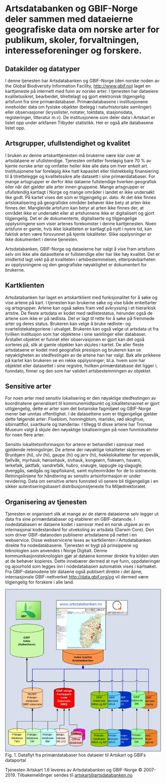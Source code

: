 # Artsdatabanken og GBIF-Norge deler sammen med dataeierne geografiske data om norske arter for publikum, skoler, forvaltningen, interesseforeninger og forskere.

## Datakilder og datatyper

I denne tjenesten har Artsdatabanken og GBIF-Norge (den norske noden av the Global Biodiversity Information Facility, http://www.gbif.no) laget en karttjeneste på internett med funn av norske arter. I tjenesten har dataeiere kvalitetssikret, bearbeidet, tilrettelagt og gjort elektronisk tilgjengelig artsfunn fra sine primærdatabaser. Primærdatabasene i institusjonene inneholder data om fysiske objekter (belegg i naturhistoriske samlinger) eller observasjoner (krysslister, notater, toktdata, stasjonsdata, registeringer, litteratur m.v). De institusjonene som deler data i Artskart er listet opp under arkfanen Tilbyder statistikk. Her er også alle databasene listet opp.

## Artsgrupper, ufullstendighet og kvalitet

I bruken av denne artskarttjenesten må brukerne være klar over at artsdataene er ufullstendige. Tjenesten omfatter foreløpig bare 70 % av kjente norske arter og omfatter heller ikke alle data om hver enkelt art. Institusjonene har foreløpig ikke hatt kapasitet eller tilstrekkelig finansiering til å tilrettelegge og kvalitetssikre alle datasett i sine primærdatabaser. For mange artsgrupper er derfor ikke dataene fullstendige hverken geografisk eller når det gjelder alle arter innen gruppene. Mange artsgrupper er ufullstendig kartlagt i Norge og mange områder i landet er ikke undersøkt like godt. På kartet vises det som er tilgjengelig pr. dato. At det ikke finnes artslokalisering på geografiske områder behøver ikke bety at arten ikke finnes der. Manglende artsfunn kan betyr at arten ikke finnes der, at området ikke er undersøkt eller at artsfunnene ikke er digitalisert og gjort tilgjengelig. Det er de dokumenterte, digitaliserte og tilgjengelige opplysningene som viser artenes forekomster i denne karttjenesten. Noen artsfunn er gamle, hvis ikke lokaliteten er kartlagt på nytt i nyere tid, kan faktisk arten være forsvunnet på kjente lokaliteter. Slike opplysninger er ikke dokumentert i denne tjenesten.

Artsdatabanken, GBIF-Norge og dataeierne har valgt å vise fram artsfunn selv om ikke alle datasettene er fullstendige eller har like høy kvalitet. Det er imidlertid lagt vekt på at kvaliteten i artsbestemmelsen, etterprøvbarheten av opplysningene og den geografiske nøyaktighet er dokumentert for brukerne.

## Kartklienten

Artsdatabanken har laget en artskartklient med funksjonalitet for å søke og vise artene på kart. I tjenesten kan brukerne søke og vise både enkeltarter og artsgrupper. Artene kan også søkes fram ved avkryssing i et hierarkisk artstre. De fleste artsdata er kodet med rødlistestatus, herunder også de artene som ikke er på rødlista. Det er lagt til rette for å søke på fremmede arter og deres status. Brukeren kan velge å bruke rødliste- og svartelistekategoriene i utvalget. Brukeren kan også velge ut artsdata ut fra hvilken institusjon som har objektene i sine samlinger eller databaser. Årstallet objektet er funnet eller observasjonen er gjort kan det også sorteres på, slik at gamle objekter kan skjules i kartet. De aller fleste artsdataene er kodet med geografisk presisjon og brukeren kan se nøyaktigheten av stedfestingen av de artene han har valgt. Bak alle prikkene på kartet kan brukeren se en rekke opplysninger; bl.a. hvem som har objektet eller datasettet i sine registre, hvilken primærdatabase det ligger i, funndato, finner og den som har validert artsbestemmingen av objektet.

## Sensitive arter

For noen arter med sensitiv lokalisering er den nøyaktige stedfestingen av koordinatene generalisert til kommunemidtpunkt og lokalitetsnavnet er gjort utilgjengelig, dette er arter som det botaniske fagmiljøet og GBIF-Norge mener bør unntas offentlighet. I de datasettene som er tilgjengelige gjelder dette følgende arter: Flueblom, honningblom, marisko, rød skogfrue, sibirnattfiol, svartkurle og trønderlav. I tillegg til disse artene har Tromsø Museum valgt å skjule den nøyaktige lokaliseringen på noen funnlokaliteter for noen flere arter.

Sensitiv lokalitetsinformasjon for artene er behandlet i samsvar med gjeldende retningslinjer. De artene der nøyaktige lokaliteter skjermes er: Brunbjørn (hi), ulv (hi), gaupe (hi) og jerv (hi), hekkelokaliteter for vepsevåk, fjellvåk, myrhauk, hønsehauk, sivhauk, kongeørn, fiskeørn, havørn, lerkefalk, jaktfalk, vandrefalk, hubro, snøugle, lappugle og slagugle, dverggås, sædgås og lappfiskand, samt myteområder for de to sistnevnte. Retningslinjene for håndtering av sensitiv artsinformasjon er under revidering. Data om sensitive arters funnsted vil senere bli tilgjengelige i en sikker autentiseringsbasert distribusjonstjeneste fra Miljødirektoratet.

## Organisering av tjenesten

Tjenesten er organisert slik at mange av de større dataeierne selv legger ut data fra sine primærdatabaser og etablerer en GBIF-datanode. I nodedatabasen er dataene kodet i samsvar med en norsk utgave av en internasjonal kodestandard for utveksling av artsdata (Darwin Core). Den som driver GBIF-datanoden publiserer artsdataene på nettet i en webservice. Disse webservicene leses av kartklienten i Artsdatabanken direkte fra nodedatabasene. Tjenesten er bygt på prinsippene og teknologien som anvendes i Norge Digitalt. Denne kommunikasjonsteknologien gjør at dataene kommer direkte fra kilden uten at de behøver kopieres. Dette innebærer dermed at nye funn, oppdateringer og ajourhold som legges inn i nodedatabasen automatisk vises i kartsøket. Fra GBIF-datanodene blir dataene også publisert direkte i det åpne, internasjonale GBIF-nettverket http://data.gbif.org/og vil dermed være tilgjengelig for forskere i alle land.

![Dataflyt](dataflyt_artskart_GBIF_24032009.jpg "Artskart dataflyt")
Fig. 1. Dataflyt fra primærdatabaser hos dataeier til Artskart og GBIFs dataportal

Tjenesten Artskart 1.6 leveres av Artsdatabanken og GBIF-Norge © 2007-2019. Tilbakemeldinger sendes til artskart@artsdatabanken.no
